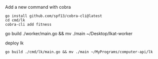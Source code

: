 Add a new command with cobra

```
go install github.com/spf13/cobra-cli@latest
cd cmd/lk
cobra-cli add fitness
```



go build ./worker/main.go && mv ./main ~/Desktop/lkat-worker




deploy lk

```
go build ./cmd/lk/main.go && mv ./main ~/MyPrograms/computer-api/lk
```